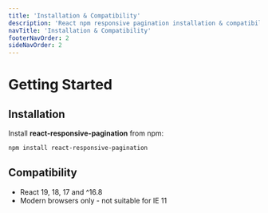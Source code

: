 ```yaml
---
title: 'Installation & Compatibility'
description: 'React npm responsive pagination installation & compatibility'
navTitle: 'Installation & Compatibility'
footerNavOrder: 2
sideNavOrder: 2
---
```


# Getting Started

## Installation

Install **react-responsive-pagination** from npm:

```bash
npm install react-responsive-pagination
```

## Compatibility

- React 19, 18, 17 and ^16.8
- Modern browsers only - not suitable for IE 11
